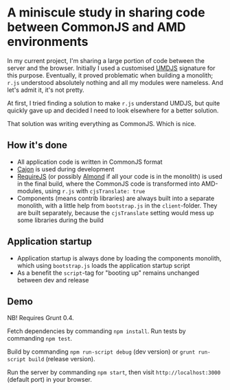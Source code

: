 # A miniscule study in sharing code between CommonJS and AMD environments

In my current project, I'm sharing a large portion of code between the server and the browser. Initially I used a customised [UMDJS](https://gist.github.com/nikcorg/4444301) signature for this purpose. Eventually, it proved problematic when building a monolith; <code>r.js</code> understood absolutely nothing and all my modules were nameless. And let's admit it, it's not pretty.

At first, I tried finding a solution to make <code>r.js</code> understand UMDJS, but quite quickly gave up and decided I need to look elsewhere for a better solution.

That solution was writing everything as CommonJS. Which is nice.

## How it's done

* All application code is written in CommonJS format
* [Cajon](https://github.com/requirejs/cajon) is used during development
* [RequireJS](http://requirejs.org/) (or possibly [Almond](https://github.com/jrburke/almond) if all your code is in the monolith) is used in the final build, where the CommonJS code is transformed into AMD-modules, using <code>r.js</code> with <code>cjsTranslate: true</code>
* Components (means contrib libraries) are always built into a separate monolith, with a little help from <code>bootstrap.js</code> in the <code>client</code>-folder. They are built separately, because the <code>cjsTranslate</code> setting would mess up some libraries during the build

## Application startup

* Application startup is always done by loading the components monolith, which using <code>bootstrap.js</code> loads the application startup script
* As a benefit the <code>script</code>-tag for "booting up" remains unchanged between dev and release

## Demo

NB! Requires Grunt 0.4.

Fetch dependencies by commanding <code>npm install</code>. Run tests by commanding <code>npm test</code>.

Build by commanding <code>npm run-script debug</code> (dev version) or <code>grunt run-script build</code> (release version).

Run the server by commanding <code>npm start</code>, then visit <code>http://localhost:3000</code> (default port) in your browser.
